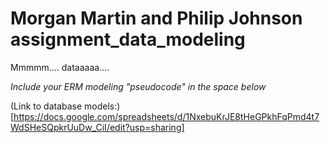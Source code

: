 # Morgan Martin and Philip Johnson assignment_data_modeling
Mmmmm.... dataaaaa....

*Include your ERM modeling "pseudocode" in the space below*

(Link to database models:)[https://docs.google.com/spreadsheets/d/1NxebuKrJE8tHeGPkhFqPmd4t7WdSHeSQpkrUuDw_CiI/edit?usp=sharing]
